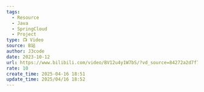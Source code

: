 ```yaml
---
tags:
  - Resource
  - Java
  - SpringCloud
  - Project
type: 📺 Video
source: B站
author: J3code
date: 2023-10-12
url: https://www.bilibili.com/video/BV12u4y1W7bS/?vd_source=84272a2d7f72158b38778819be5bc6ad
rate: 10
create_time: 2025-04-16 18:51
update_time: 2025/04/16 18:52
---
```

